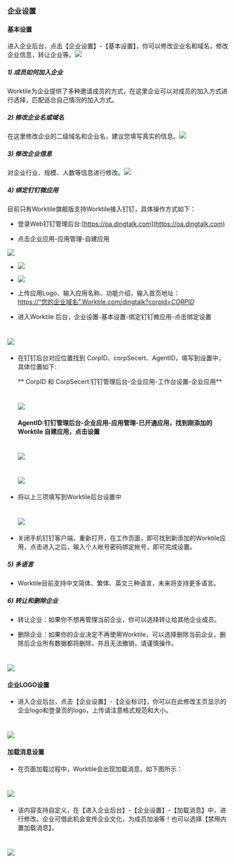 ### 企业设置

#### 基本设置

进入企业后台，点击【企业设置】-【基本设置】，你可以修改企业名和域名，修改企业信息，转让企业等。![](/assets/5.1基本设置.png)

##### 1\) 成员如何加入企业

Worktile为企业提供了多种邀请成员的方式，在这里企业可以对成员的加入方式进行选择，匹配适合自己情况的加入方式。

##### 2\) 修改企业名或域名

在这里修改企业的二级域名和企业名，建议您填写真实的信息。![](/assets/5.1.2修改企业域名.png)

##### 3\) 修改企业信息

对企业行业、规模、人数等信息进行修改。![](/assets/5.1.3修改企业信息.png)

##### 4\) 绑定钉钉微应用

目前只有Worktile旗舰版支持Worktile接入钉钉，具体操作方式如下：

* 登录Web钉钉管理后台:[https://oa.dingtalk.com](https://oa.dingtalk.com)

* 点击企业应用-应用管理-自建应用

![](/assets/5.1.4绑定钉钉应用.jpg)

* ![](/assets/5.1.4绑定钉钉应用.jpg)

* ![](/assets/5.1.4绑定钉钉应用.jpg)

* 上传应用Logo、输入应用名称、功能介绍，输入首页地址：  
  [https://“您的企业域名”.Worktile.com/dingtalk?corpid=$CORPID$](https://“您的企业域名”.Worktile.com/dingtalk?corpid=$CORPID$)

* 进入Worktile 后台，企业设置-基本设置-绑定钉钉微应用-点击绑定设置

# ![](/assets/5.1.4.4绑定钉钉.jpg)

* 在钉钉后台对应位置找到 CorpID、corpSecert、AgentID，填写到设置中，具体位置如下:

  ** CorpID 和 CorpSecert:钉钉管理后台-企业应用-工作台设置-企业应用**

  # ![](/assets/5.1.4.5绑定钉钉.jpg)

  **AgentID:钉钉管理后台-企业应用-应用管理-已开通应用，找到刚添加的 Worktile 自建应用，点击设置**

  # ![](/assets/5.1.4.6.jpg)

  # ![](/assets/5.1.4.7.jpg)

* 将以上三项填写到Worktile后台设置中

  # ![](/assets/5.1.4.8.jpg)

* 关闭手机钉钉客户端，重新打开，在工作页面，即可找到新添加的Worktile应用，点击进入之后，输入个人帐号密码绑定帐号，即可完成设置。

##### 5\) 多语言

* Worktile目前支持中文简体、繁体、英文三种语言，未来将支持更多语言。

##### 6\) 转让和删除企业

* 转让企业：如果你不想再管理当前企业，你可以选择转让给其他企业成员。

* 删除企业：如果你的企业决定不再使用Worktile，可以选择删除当前企业，删除后企业所有数据都将删除，并且无法撤销，请谨慎操作。

# ![](/assets/5.1.4.9.jpg)

#### 企业LOGO设置

* 进入企业后台，点击【企业设置】-【企业标识】，你可以在此修改主页显示的企业logo和登录页的logo，上传请注意格式规范和大小。

# ![](/assets/5.2企业logo设置.jpg)

#### 加载消息设置

* 在页面加载过程中，Worktile会出现加载消息，如下图所示：

# ![](/assets/5.3加载消息设置.jpg)

* 该内容支持自定义，在【进入企业后台】-【企业设置】-【加载消息】中，进行修改。企业可借此机会宣传企业文化，为成员加油等！也可以选择【禁用内置加载消息】。

# ![](/assets/5.3禁止内置消息加载.png)




